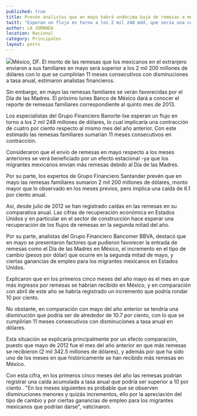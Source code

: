 ```yaml
---
published: true
title: Prevén analistas que en mayo habrá undécima baja de remesas a mexicanos
twitt: "Esperan un flujo en torno a los 2 mil 248 mdd, que sería una contracción de 4% respecto al mes de 2012"
author: LA JORNADA
location: Nacional
category: Principales
layout: posts
---
```


![](http://i.imgur.com/4IP9KNUm.jpg)México, DF. El monto de las remesas que los mexicanos en el extranjero enviaron a sus familiares en mayo será superior a los 2 mil 200 millones de dólares con lo que se cumplirían 11 meses consecutivos con disminuciones a tasa anual, estimaron analistas financieros.

Sin embargo, en mayo las remesas familiares se verán favorecidas por el Día de las Madres. El próximo lunes Banco de México dará a conocer el reporte de remesas familiares correspondiente al quinto mes de 2013.

Los especialistas del Grupo Financiero Banorte-Ixe esperan un flujo en torno a los 2 mil 248 millones de dólares, lo cual implicaría una contracción de cuatro por ciento respecto al mismo mes del año anterior. Con este estimado las remesas familiares sumarían 11 meses consecutivos en contracción.

Consideraron que el envío de remesas en mayo respecto a los meses anteriores se verá beneficiado por un efecto estacional -ya que los migrantes mexicanos envían más remesas debido al Día de las Madres.

Por su parte, los expertos de Grupo Financiero Santander prevén que en mayo las remesas familiares sumaron 2 mil 200 millones de dólares, monto mayor que lo observado en los meses previos, pero implica una caída de 6.1 por ciento anual.

Así, desde julio de 2012 se han registrado caídas en las remesas en su comparativa anual. Las cifras de recuperación económica en Estados Unidos y en particular en el sector de construcción hace esperar una recuperación de los flujos de remesas en la segunda mitad del año.

Por su parte, analistas del Grupo Financiero Bancomer BBVA, destacó que en mayo se presentaron factores que pudieron favorecer la entrada de remesas como el Día de las Madres en México, el incremento en el tipo de cambio (pesos por dólar) que ocurre en la segunda mitad de mayo, y ciertas ganancias de empleo para los migrantes mexicanos en Estados Unidos.

Explicaron que en los primeros cinco meses del año mayo es el mes en que más ingresos por remesas se habrían recibido en México, y en comparación con abril de este año se habría registrado un incremento que podría rondar 10 por ciento.

No obstante, en comparación con mayo del año anterior se tendría una disminución que podría ser de alrededor de 10.7 por ciento, con lo que se cumplirían 11 meses consecutivos con disminuciones a tasa anual en dólares.

Esta situación se explicaría principalmente por un efecto comparación, puesto que mayo de 2012 fue el mes del año anterior en que más remesas se recibieron (2 mil 342.5 millones de dólares), y además por que ha sido uno de los meses en que históricamente se han recibido más remesas en México.

Con esta cifra, en los primeros cinco meses del año las remesas podrían registrar una caída acumulada a tasa anual que podría ser superior a 10 por ciento . "En los meses siguientes es probable que se observen disminuciones menores y quizás incrementos, ello por la apreciación del tipo de cambio y por ciertas ganancias de empleo para los migrantes mexicanos que podrían darse", vaticinaron.
